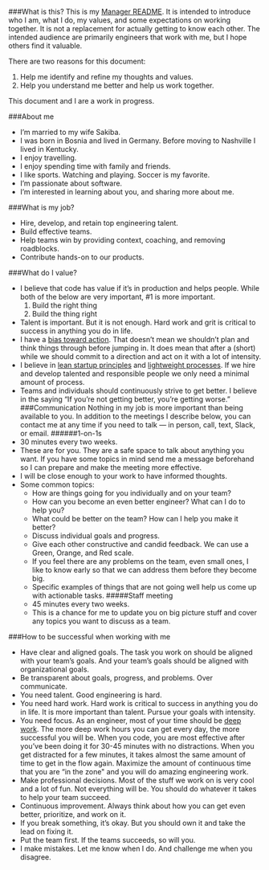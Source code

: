 ###What is this?
This is my [Manager README](https://hackernoon.com/12-manager-readmes-from-silicon-valleys-top-tech-companies-26588a660afe). It is intended to introduce who I am, what I do, my values, and some expectations on working together. It is not a replacement for actually getting to know each other. The intended audience are primarily engineers that work with me, but I hope others find it valuable.

There are two reasons for this document:
1. Help me identify and refine my thoughts and values.
2. Help you understand me better and help us work together.

This document and I are a work in progress.

###About me
- I’m married to my wife Sakiba.
- I was born in Bosnia and lived in Germany. Before moving to Nashville I lived in Kentucky.
- I enjoy travelling.
- I enjoy spending time with family and friends.
- I like sports. Watching and playing. Soccer is my favorite.
- I’m passionate about software.
- I’m interested in learning about you, and sharing more about me.

###What is my job?
- Hire, develop, and retain top engineering talent.
- Build effective teams.
- Help teams win by providing context, coaching, and removing roadblocks.
- Contribute hands-on to our products.

###What do I value?
- I believe that code has value if it’s in production and helps people. While both of the below are very important, #1 is more important.
  1. Build the right thing
  2. Build the thing right
- Talent is important. But it is not enough. Hard work and grit is critical to success in anything you do in life.
- I have a [bias toward action](http://leadwithgiantscoaching.com/the-number-trait-of-successful-people/). That doesn’t mean we shouldn’t plan and think things through before jumping in. It does mean that after a (short) while we should commit to a direction and act on it with a lot of intensity.
- I believe in [lean startup principles](http://theleanstartup.com/) and [lightweight processes](https://medium.com/soluto-nashville/10-journey-team-best-practices-95b73cad75b). If we hire and develop talented and responsible people we only need a minimal amount of process.
- Teams and individuals should continuously strive to get better. I believe in the saying “If you’re not getting better, you’re getting worse.”
###Communication
Nothing in my job is more important than being available to you. In addition to the meetings I describe below, you can contact me at any time if you need to talk — in person, call, text, Slack, or email.
######1-on-1s
- 30 minutes every two weeks.
- These are for you. They are a safe space to talk about anything you want. If you have some topics in mind send me a message beforehand so I can prepare and make the meeting more effective.
- I will be close enough to your work to have informed thoughts.
- Some common topics:
  * How are things going for you individually and on your team?
  * How can you become an even better engineer? What can I do to help you?
  * What could be better on the team? How can I help you make it better?
  * Discuss individual goals and progress.
  * Give each other constructive and candid feedback. We can use a Green, Orange, and Red scale.
  * If you feel there are any problems on the team, even small ones, I like to know early so that we can address them before they become big.
  * Specific examples of things that are not going well help us come up with actionable tasks.
#####Staff meeting
  * 45 minutes every two weeks.
  * This is a chance for me to update you on big picture stuff and cover any topics you want to discuss as a team.

###How to be successful when working with me
- Have clear and aligned goals. The task you work on should be aligned with your team’s goals. And your team’s goals should be aligned with organizational goals.
- Be transparent about goals, progress, and problems. Over communicate.
- You need talent. Good engineering is hard.
- You need hard work. Hard work is critical to success in anything you do in life. It is more important than talent. Pursue your goals with intensity.
- You need focus. As an engineer, most of your time should be [deep work](https://www.amazon.com/Deep-Work-Focused-Success-Distracted/dp/1455586692). The more deep work hours you can get every day, the more successful you will be. When you code, you are most effective after you’ve been doing it for 30-45 minutes with no distractions. When you get distracted for a few minutes, it takes almost the same amount of time to get in the flow again. Maximize the amount of continuous time that you are “in the zone" and you will do amazing engineering work.
- Make professional decisions. Most of the stuff we work on is very cool and a lot of fun. Not everything will be. You should do whatever it takes to help your team succeed.
- Continuous improvement. Always think about how you can get even better, prioritize, and work on it.
- If you break something, it’s okay. But you should own it and take the lead on fixing it.
- Put the team first. If the teams succeeds, so will you.
- I make mistakes. Let me know when I do. And challenge me when you disagree.
